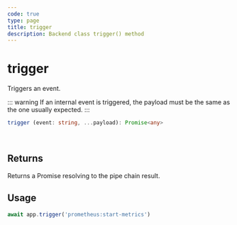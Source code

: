 ```yaml
---
code: true
type: page
title: trigger
description: Backend class trigger() method
---
```


# trigger

<SinceBadge version="change-me" />
<CustomBadge type="error" text="Experimental: non-backward compatible changes or removal may occur in any future release."/>

Triggers an event.

::: warning
If an internal event is triggered, the payload must be the same as the one usually expected.
:::

```ts
trigger (event: string, ...payload): Promise<any>
```

<br/>

## Returns

Returns a Promise resolving to the pipe chain result.

## Usage

```js
await app.trigger('prometheus:start-metrics')
```
